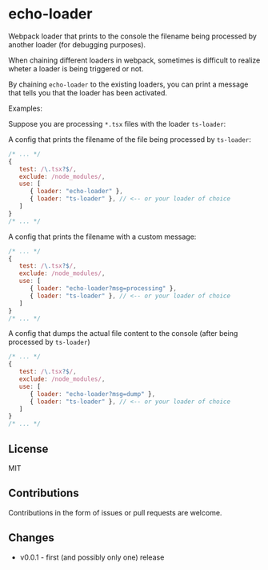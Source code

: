 # echo-loader

Webpack loader that prints to the console the filename being processed by another loader (for debugging purposes).

When chaining different loaders in webpack, sometimes is difficult to realize
wheter a loader is being triggered or not. 

By chaining `echo-loader` to the existing loaders, you can print a message 
that tells you that the loader has been activated.

Examples:

Suppose you are processing `*.tsx` files with the loader `ts-loader`:

A config that prints the filename of the file being processed by `ts-loader`:
```js
/* ... */ 
{ 
   test: /\.tsx?$/, 
   exclude: /node_modules/, 
   use: [
      { loader: "echo-loader" }, 
      { loader: "ts-loader" }, // <-- or your loader of choice
   ]
}
/* ... */
```

A config that prints the filename with a custom message:
```js
/* ... */ 
{ 
   test: /\.tsx?$/, 
   exclude: /node_modules/, 
   use: [
      { loader: "echo-loader?msg=processing" }, 
      { loader: "ts-loader" }, // <-- or your loader of choice
   ]
}
/* ... */
```

A config that dumps the actual file content to the console (after being processed by `ts-loader`)
```js
/* ... */ 
{ 
   test: /\.tsx?$/, 
   exclude: /node_modules/, 
   use: [
      { loader: "echo-loader?msg=dump" }, 
      { loader: "ts-loader" }, // <-- or your loader of choice
   ]
}
/* ... */
```

## License

MIT

## Contributions

Contributions in the form of issues or pull requests are welcome.

## Changes

- v0.0.1 - first (and possibly only one) release
